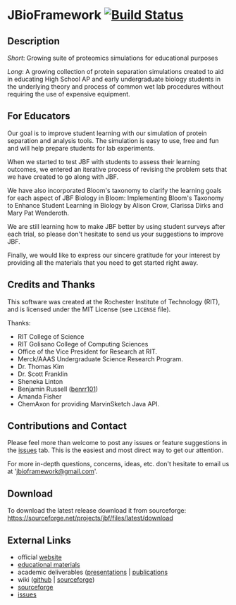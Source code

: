 # JBioFramework [![Build Status](https://travis-ci.org/RITJBF/JBioFramework.svg?branch=master)](https://travis-ci.org/RITJBF/JBioFramework) #

## Description

_Short_: 
Growing suite of proteomics simulations for educational purposes

_Long_:
A growing collection of protein separation simulations created to aid in 
  educating High School AP and early undergraduate biology students in the 
  underlying theory and process of common wet lab procedures without 
  requiring the use of expensive equipment.

<!--
## Method

## Results

## Discussion
-->

## For Educators 
Our goal is to improve student learning with our simulation of protein separation and analysis tools. 
  The simulation is easy to use, free and fun and will help prepare students for lab experiments. 
  
When we started to test JBF with students to assess their learning outcomes, we entered an iterative 
  process of revising the problem sets that we have created to go along with JBF. 
  
We have also incorporated Bloom's taxonomy to clarify the learning goals for each aspect of 
  JBF Biology in Bloom: Implementing Bloom's Taxonomy to Enhance Student Learning in Biology by 
  Alison Crow, Clarissa Dirks and Mary Pat Wenderoth. 
  
We are still learning how to make JBF better by using student surveys after each trial, so please 
  don't hesitate to send us your suggestions to improve JBF. 
  
Finally, we would like to express our sincere gratitude for your interest by providing all the 
  materials that you need to get started right away.

## Credits and Thanks

This software was created at the Rochester Institute of Technology (RIT), 
  and is licensed under the MIT License (see `LICENSE` file).
  
Thanks: 
- RIT College of Science 
- RIT Golisano College of Computing Sciences
- Office of the Vice President for Research at RIT.
- Merck/AAAS Undergraduate Science Research Program.
- Dr. Thomas Kim 
- Dr. Scott Franklin
- Sheneka Linton
- Benjamin Russell ([benrr101](https://github.com/benrr101))
- Amanda Fisher
- ChemAxon for providing MarvinSketch Java API.


## Contributions and Contact 

Please feel more than welcome to post any issues or feature suggestions in 
  the [issues](https://github.com/RITJBF/JBioFramework/issues) tab. This is 
  the easiest and most direct way to get our attention.
  
<!--
If you're interested in contributing to the code base, feel free to fork the 
  repository and add a pull request.
--> 

For more in-depth questions, concerns, ideas, etc. don't hesitate to email 
  us at 'jbioframework@gmail.com'.
  
  
## Download
To download the latest release download it from sourceforge: 
   https://sourceforge.net/projects/jbf/files/latest/download

## External Links
- official [website](http://www.rit.edu/cos/jbioframework/)
- [educational materials](https://www.rit.edu/cos/jbioframework/Educator.html)
- academic deliverables ([presentations](https://www.rit.edu/cos/jbioframework/Presentations.html) | 
  [publications](https://www.rit.edu/cos/jbioframework/Publications.html)
- wiki ([github](https://github.com/RITJBF/JBioFramework/wiki) | [sourceforge](https://sourceforge.net/p/jbf/wiki/Home/))
- [sourceforge](https://sourceforge.net/p/jbf/)
- [issues](https://github.com/RITJBF/JBioFramework/issues)
